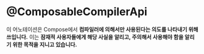# @ComposableCompilerApi

이 어노테이션은 Compose에서 **컴파일러에 의해서만 사용된다는 의도를 나타내기 위해 쓰입니다.** 이는 **잠재적 사용자들에게 해당 사실을 알리고, 주의해서 사용해야 함을 알리기 위한 목적을 지니고 있습니다.**